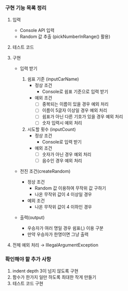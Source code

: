 ### 구현 기능 목록 정리
1. 입력
    - Console API 입력 
    - Random 값 추출 (pickNumberInRange() 활용)
   
2. 테스트 코드
3. 구현 
    - 입력 받기
      1. 쉼표 기준 (inputCarName)
          - 정상 조건
              - Console로 쉼표 기준으로 입력 받기
          - 예외 조건
            - [ ] 중복되는 이름이 있을 경우 예외 처리 
            - [ ] 이름이 5글자 이상일 경우 예외 처리
            - [ ] 쉼표가 아닌 다른 기호가 있을 경우 예외 처리
            - [ ] 숫자 입력시 예외 처리

      2. 시도할 횟수 (inputCount)
         - 정상 조건
             - Console로 입력 받기
         - 예외 조건
             - [ ] 숫자가 아닌 경우 예외 처리
             - [ ] 음수인 경우 예외 처리 

   - 전진 조건(createRandom)
     - 정상 조건
       - Random 값 이용하여 무작위 값 구하기
       - 나온 무작위 값이 4 이상일 경우
     - 예외 조건
        - 나온 무작위 값이 4 이하인 경우

   - 출력(output)
     - 우승자가 여러 명일 경우 쉼표(,) 이용 구분
     - 만약 우승자가 한명이면 그냥 출력
     
4. 전체 예외 처리 → IllegalArgumentException


### 확인해야 할 추가 사항
1. indent depth 3이 넘지 않도록 구현
2. 함수가 한가지 일만 하도록 최대한 작게 만들기
3. 테스트 코드 구현